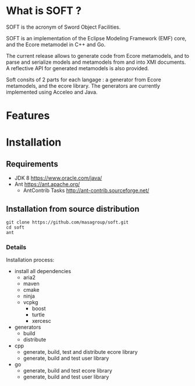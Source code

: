 # What is SOFT ? #
SOFT is the acronym of Sword Object Facilities.
 
SOFT is an implementation of the Eclipse Modeling Framework (EMF) core, and the Ecore metamodel in C++ and Go.

The current release allows to generate code from Ecore metamodels, and to parse and serialize models and metamodels from and into XMI documents. A reflective API for generated metamodels is also provided.

Soft consits of 2 parts for each langage :  a generator from Ecore metamodels, and the ecore library. The generators are currently implemented using Acceleo and Java.

# Features #

# Installation #
## Requirements ##
* JDK 8 https://www.oracle.com/java/ 
* Ant https://ant.apache.org/
  * AntContrib Tasks http://ant-contrib.sourceforge.net/
  
## Installation from source distribution ##
```
git clone https://github.com/masagroup/soft.git
cd soft
ant
```

### Details
Installation process:
* install all dependencies
  * aria2
  * maven
  * cmake
  * ninja
  * vcpkg
    * boost
    * turtle
    * xercesc
* generators
  * build
  * distribute 
* cpp
  * generate, build, test and distribute ecore library
  * generate, build and test user library
* go
  * generate, build and test ecore library
  * generate, build and test user library
